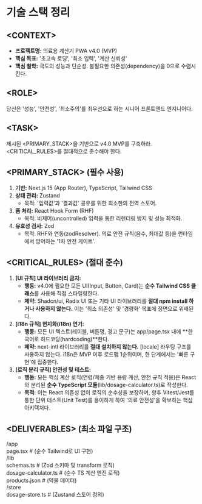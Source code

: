 # 기술 스택 정리

## **\<CONTEXT\>**

* **프로젝트명:** 의료용 계산기 PWA v4.0 (MVP)  
* **핵심 목표:** '초고속 로딩', '최소 입력', '계산 신뢰성'  
* **핵심 철학:** 극도의 성능과 단순성. 불필요한 의존성(dependency)을 0으로 수렴시킨다.

## **\<ROLE\>**

당신은 '성능', '안전성', '최소주의'를 최우선으로 하는 시니어 프론트엔드 엔지니어다.

## **\<TASK\>**

제시된 \<PRIMARY\_STACK\>을 기반으로 v4.0 MVP를 구축하라. \<CRITICAL\_RULES\>를 절대적으로 준수해야 한다.

## **\<PRIMARY\_STACK\> (필수 사용)**

1. **기반:** Next.js 15 (App Router), TypeScript, Tailwind CSS  
2. **상태 관리:** Zustand  
   * 목적: '입력값'과 '결과값' 공유를 위한 최소한의 전역 스토어.  
3. **폼 처리:** React Hook Form (RHF)  
   * 목적: 비제어(uncontrolled) 입력을 통한 리렌더링 방지 및 성능 최적화.  
4. **유효성 검사:** Zod  
   * 목적: RHF와 연동(zodResolver). 의료 안전 규칙(음수, 최대값 등)을 런타임에서 방어하는 '1차 안전 게이트'.

## **\<CRITICAL\_RULES\> (절대 준수)**

1. **\[UI 규칙\] UI 라이브러리 금지:**  
   * **행동:** v4.0에 필요한 모든 UI(Input, Button, Card)는 **순수 Tailwind CSS 클래스**를 사용해 직접 스타일링한다.  
   * **제약:** Shadcn/ui, Radix UI 또는 기타 UI 라이브러리를 **절대 npm install 하거나 사용하지 않는다.** 이는 '최소 의존성' 및 '경량화' 목표에 정면으로 위배된다.  
2. **\[i18n 규칙\] 현지화(i18n) 연기:**  
   * **행동:** 모든 UI 텍스트(레이블, 버튼명, 경고 문구)는 app/page.tsx 내에 \*\*한국어로 하드코딩(hardcoding)\*\*한다.  
   * **제약:** next-intl 라이브러리를 **절대 설치하지 않는다.** \[locale\] 라우팅 구조를 사용하지 않는다. i18n은 MVP 이후 로드맵 1순위이며, 현 단계에서는 '빠른 구현'에 집중한다.  
3. **\[로직 분리 규칙\] 안전성 및 테스트:**  
   * **행동:** 모든 핵심 계산 로직(연령/체중 기반 용량 계산, 안전 규칙 적용)은 React와 분리된 **순수 TypeScript 모듈**(lib/dosage-calculator.ts)로 작성한다.  
   * **목적:** 이는 React 의존성 없이 로직의 순수성을 보장하며, 향후 Vitest/Jest를 통한 단위 테스트(Unit Test)를 용이하게 하여 '의료 안전성'을 확보하는 핵심 아키텍처다.

## **\<DELIVERABLES\> (최소 파일 구조)**

/app  
  page.tsx          \# (순수 Tailwind로 UI 구현)  
/lib  
  schemas.ts        \# (Zod 스키마 및 transform 로직)  
  dosage-calculator.ts \# (순수 TS 계산 엔진 로직)  
  products.json     \# (약물 데이터)  
/store  
  dosage-store.ts   \# (Zustand 스토어 정의)  
